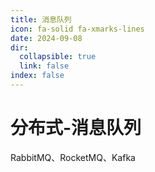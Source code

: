 ```yaml
---
title: 消息队列
icon: fa-solid fa-xmarks-lines
date: 2024-09-08
dir:
  collapsible: true
  link: false
index: false
---
```


# 分布式-消息队列

RabbitMQ、RocketMQ、Kafka